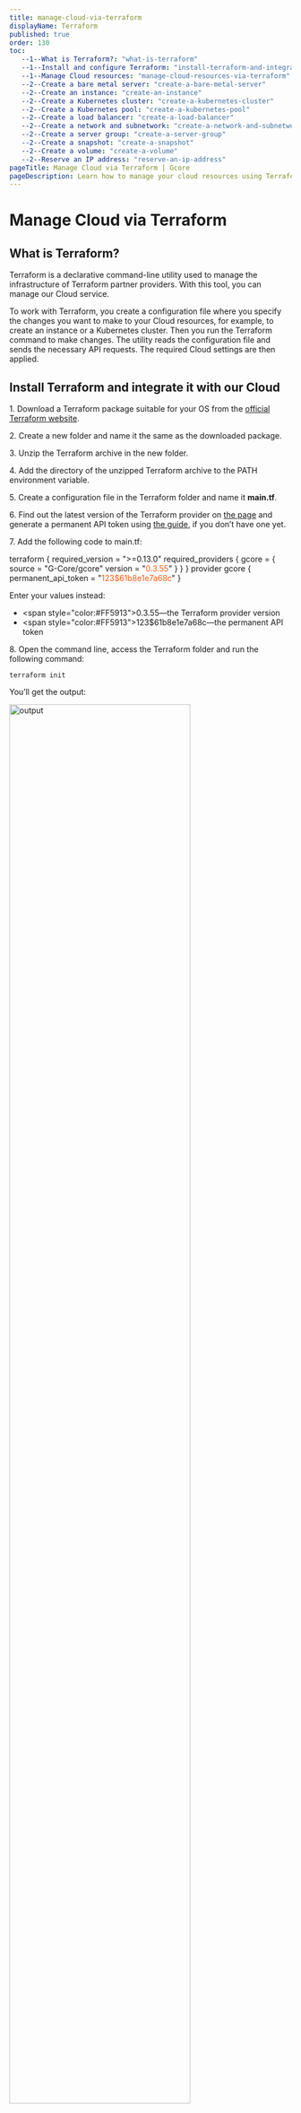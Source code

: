 ```yaml
---
title: manage-cloud-via-terraform
displayName: Terraform
published: true
order: 130
toc:
   --1--What is Terraform?: "what-is-terraform"
   --1--Install and configure Terraform: "install-terraform-and-integrate-it-with-our-cloud"
   --1--Manage Cloud resources: "manage-cloud-resources-via-terraform"
   --2--Create a bare metal server: "create-a-bare-metal-server"
   --2--Create an instance: "create-an-instance"
   --2--Create a Kubernetes cluster: "create-a-kubernetes-cluster"
   --2--Create a Kubernetes pool: "create-a-kubernetes-pool"
   --2--Create a load balancer: "create-a-load-balancer"
   --2--Create a network and subnetwork: "create-a-network-and-subnetwork"
   --2--Create a server group: "create-a-server-group"
   --2--Create a snapshot: "create-a-snapshot"
   --2--Create a volume: "create-a-volume"
   --2--Reserve an IP address: "reserve-an-ip-address"
pageTitle: Manage Cloud via Terraform | Gcore
pageDescription: Learn how to manage your cloud resources using Terraform. Follow the guide to install Terraform and create VMs, K8s clusters, load balancers, and more.
---
```

# Manage Cloud via Terraform

## What is Terraform?

Terraform is a declarative command-line utility used to manage the infrastructure of Terraform partner providers. With this tool, you can manage our Cloud service.

To work with Terraform, you create a configuration file where you specify the changes you want to make to your Cloud resources, for example, to create an instance or a Kubernetes cluster. Then you run the Terraform command to make changes. The utility reads the configuration file and sends the necessary API requests. The required Cloud settings are then applied.

## Install Terraform and integrate it with our Cloud

1\. Download a Terraform package suitable for your OS from the <a href="https://terraform.io/downloads" target="_blank">official Terraform website</a>.

2\. Create a new folder and name it the same as the downloaded package.

3\. Unzip the Terraform archive in the new folder.

4\. Add the directory of the unzipped Terraform archive to the PATH environment variable.

5\. Create a configuration file in the Terraform folder and name it **main.tf**.

6\. Find out the latest version of the Terraform provider on <a href="https://registry.terraform.io/providers/G-Core/gcore/latest" target="_blank">the page</a> and generate a permanent API token using <a href="https://gcore.com/docs/account-settings/create-use-or-delete-a-permanent-api-token" target="_blank">the guide</a>, if you don’t have one yet.

7\. Add the following code to main.tf:

<code-block>
terraform {
  required_version = ">=0.13.0"
  required_providers {
    gcore = {
      source = "G-Core/gcore"
      version = "<span style="color:#FF5913">0.3.55</span>"
   }
  }
}
provider gcore {
  permanent_api_token = "<span style="color:#FF5913">123$61b8e1e7a68c</span>"
}
</code-block>

Enter your values instead:

- <span style="color:#FF5913">0.3.55</span>—the Terraform provider version  
- <span style="color:#FF5913">123$61b8e1e7a68c</span>—the permanent API token

8\. Open the command line, access the Terraform folder and run the following command:

```
terraform init
```

You’ll get the output:

<img src="https://assets.gcore.pro/docs/cloud/manage-cloud-via-terraform/12966689446417.png" alt="output" width="80%">

This means Terraform has been successfully downloaded and installed, and you can start working with it.

## Manage Cloud resources via Terraform

If you have already worked with Terraform, you can use this abridged guide on how to manage Gcore Cloud resources:

1\. Go to the Terraform documentation, click **Resources**, and copy the necessary code to main.tf.

2\. Customize values in the code.

3\. Run the following command to preview the expected changes:

```
terraform plan
```

4\. Run the following command to apply these changes:

```
terraform apply
```

You can also use our step-by-step guides below.

### Create a bare metal server

1\. Open the **main.tf** file where you configured the Gcore provider for Terraform.

2\. Copy the code below to the file and customize the highlighted values:

<code-block>
provider gcore {
  permanent_api_token = "<span style="color:#FF5913">251$d3361.............1b35f26d8</span>"
}
resource "gcore_baremetal" "<span style="color:#FF5913">bm</span>" {
  name       = "<span style="color:#FF5913">baremetal_example</span>"
  flavor_id  = "<span style="color:#FF5913">bm1-infrastructure-small</span>"
  interface {
      type = "<span style="color:#FF5913">external</span>"
              <span style="color:#FF5913">is_parent = "true"</span>
  }
}
</code-block>

3\. Configure your bare metal server.

* Specify "flavor_id".

* Configure “interface”.
  
  Select the interface "type": "external", "subnet", "any_subnet", or "reserved_fixed_ip".  
    - If you select "subnet", specify the "network_ID" and "subnetwork_ID".  
    - If you select "anu_subnet", specify the "network_ID".  
    - If you select "reserved_fixed_ip", specify the "port_id".
  
  (optional) Add <span style="color:#FF5913">is_parent = "true"</span> to ensure the interface cannot be detached and is always connected first.
  
  (optional) Specify "order" to set the order in which interfaces will be attached.

* (optional) Specify "app_config" to set parameters for the application template from the marketplace.

* (optional) Specify the "image_id" or "apptemplate_id".

* (optional) Specify the "keypair_name".

* (optional) Specify the "name" of the server.

* (optional) Specify the "region_id" and "region_name".

* (optional) Specify the "project_id" and "project_name".

* (optional) Specify the "metadata_map": "key" and "value".

* (optional) Specify "username" and/or "password".

4\. Save changes in the file.

5\. Run the following command from the Terraform directory to preview the changes:

```
terraform plan
```

If the code contains an error, the output will show it.

6\. Run the following command to apply the changes:

```
terraform apply
```

Terraform will ask you to confirm the action. Enter "yes".

### Create an instance

1\. Open the main.tf file where you configured the Gcore provider for Terraform.

2\. Copy the code to the file and customize the highlighted values:

<code-block>
provider gcore {
  permanent_api_token = "<span style="color:#FF5913">251$d3361.............1b35f26d8</span>"
}  
resource "gcore_reservedfixedip" "<span style="color:#FF5913">fixed_ip</span>" {
  type             = "ip_address"
  network_id       = "<span style="color:#FF5913">faf6507b-1ff1-4ebf-b540-befd5c09fe06</span>"
  fixed_ip_address = "<span style="color:#FF5913">192.168.13.6</span>"
  is_vip           = <span style="color:#FF5913">false</span>
}
resource "gcore_volume" "first_volume" {
  name       = "<span style="color:#FF5913">boot volume</span>"
  type_name  = "<span style="color:#FF5913">ssd_hiiops</span>"
  size       = <span style="color:#FF5913">10</span>
  image_id   = "<span style="color:#FF5913">6dc4e061-6fab-41f3-91a3-0ba848fb32d9</span>"
}
resource "gcore_floatingip" "<span style="color:#FF5913">fip</span>" {
  fixed_ip_address = <span style="color:#FF5913">gcore_reservedfixedip.fixed_ip.fixed_ip_address</span>
  port_id          = <span style="color:#FF5913">gcore_reservedfixedip.fixed_ip.port_id</span>
}
resource "gcore_instance" "<span style="color:#FF5913">v</span>" {
  name       = "<span style="color:#FF5913">hello</span>"
  flavor_id  = "<span style="color:#FF5913">g1-standard-1-2</span>"
  volume {
    source     = "existing-volume"
    volume_id  = <span style="color:#FF5913">gcore_volume.first_volume.id</span>
    boot_index = <span style="color:#FF5913">0</span>
  }
  interface {
    type            = "<span style="color:#FF5913">reserved_fixed_ip</span>"
    port_id         = <span style="color:#FF5913">gcore_reservedfixedip.fixed_ip.port_id</span>
    fip_source      = "<span style="color:#FF5913">existing</span>"
    existing_fip_id = <span style="color:#FF5913">gcore_floatingip.fip.id</span>
    security_groups = <span style="color:#FF5913">["ada84751-fcca-4491-9249-2dfceb321616"]</span>
  }
}
</code-block>

3\. Configure resources required for the instance: [a reserved IP address](https://gcore.com/docs/cloud/manage-cloud-via-terraform#reserve-an-ip-address), [network](https://gcore.com/docs/cloud/manage-cloud-via-terraform#create-a-network-and-subnetwork), [subnetwork](https://gcore.com/docs/cloud/manage-cloud-via-terraform#create-a-network-and-subnetwork), [volume](https://gcore.com/docs/cloud/manage-cloud-via-terraform#create-a-volume).

4\. Configure the instance.

* Specify "flavor_id".

* Select the interface "type": "external", "subnet", "any_subnet", or "reserved_fixed_ip".     
  - If you select "subnet", specify the "network_ID" and "subnetwork_ID".  
  - If you select "anu_subnet", specify the "network_ID".  
  - If you select "reserved_fixed_ip", specify the "port_id".
  - (optional) Add is_parent = "true" to ensure the interface cannot be detached and is always connected first.
  - (optional) Specify order to set the order in which interfaces will be attached.

* Configure "volume".

  - Specify "source = existing-volume" and the "volume_id". Optionally, you can specify the size of the existing volume in GB.
  - (optional) Specify the "boot_index". If "boot_index = 0", the volume cannot be detached.
  - (optional) Specify the "type_name": "standard", "ssd_hiiops", "cold", or "ultra".

* (optional) Add "allow_app_ports = true" to allow application ports for instances created from marketplace templates.

* (optional) Specify "configuration" to set parameters for the application template from the marketplace: "key" and "value".

* (optional) Specify the "keypair_name".

* (optional) Specify the "metadata_map": "key" and "value".

* (optional) Specify the "name" of the instance.

* (optional) Specify "username" and "password".

* (optional) Specify the "region_id" and "region_name".

* (optional) Specify the "project_id" and "project_name".

* (optional) Specify the "security_group" to add firewalls.

5\. Save changes in the file.

6\. Run the following command from the Terraform directory to preview the expected changes:

```
terraform plan
```

If the code contains an error, the output will describe it.

7\. Run the following command to apply the changes:

```
terraform apply
```

Terraform will ask you to confirm the action. Enter "yes".

### Create a Kubernetes cluster

1\. Open the main.tf file where you configured the Gcore provider for Terraform.

2\. Copy the code below to the file and customize the highlighted values:

<code-block>
provider gcore {
  permanent_api_token = "<span style="color:#FF5913">251$d3361.............1b35f26d8</span>"
}
resource "gcore_k8s" "v" {
  name          = "<span style="color:#FF5913">kluster_example</span>"
  fixed_network = "<span style="color:#FF5913">6bf878c1-1ce4-47c3-a39b-6b5f1d79bf25</span>"
  fixed_subnet  = "<span style="color:#FF5913">dc3a3ea9-86ae-47ad-a8e8-79df0ce04839</span>"
  pool {
    name               = "<span style="color:#FF5913">pool_example</span>"
    flavor_id          = "<span style="color:#FF5913">g1-standard-1-2</span>"
    min_node_count     = <span style="color:#FF5913">1</span>
    max_node_count     = <span style="color:#FF5913">2</span>
    node_count         = <span style="color:#FF5913">1</span>
    docker_volume_size = <span style="color:#FF5913">2</span>
  }
}
</code-block>

3\. Configure the cluster.

* Specify “name”.

* Specify the “fixed_network” of the cluster.

* Specify the “fixed_subnet” and make sure the subnet has a router.

* Specify the “keypair”.

* (optional) Specify the “region_id” and “region_name”.

* (optional) Specify the “project_id” and “project_name”.

* (optional) Add ```auto_healing_enabled = "true"``` to allow automatic recovery of failed nodes.

* (optional) Add ```external_dns_enabled = "true"``` if you want to enable external DNS.

* Configure the pool, a set of cluster nodes with the same specifications.

  - Specify “name”.
  - Specify “flavor_id”.
  - Specify the “min_node_count” for autoscaling.
  - Specify the “max_node_count” for autoscaling.
  - Specify the “node_count”. This is the initial number of nodes to be deployed.
  - (optional) Specify the “docker_volume_size” in GB.
  - (optional) Select “docker_volume_type”: “standard”, “ssd_hiiops”, “cold”, or “ultra”.

4\. Save changes in the file.

5\. Run the following command from the Terraform directory to preview the expected changes:

```
terraform plan
```

If the code contains an error, the output will show it.

6\. Run the following command to apply the changes:

```
terraform apply
```

Terraform will ask you to confirm the action. Enter “yes”.

### Create a Kubernetes pool

1\. Open the main.tf file where you configured the Gcore provider for Terraform.

2\. Copy the code below to the file and customize the highlighted values:

<code-block>
provider gcore {
  permanent_api_token = "<span style="color:#FF5913">251$d3361.............1b35f26d8</span>"
}
resource "gcore_k8s_pool" "v" {
  cluster_id         = "<span style="color:#FF5913">6bf878c1-1ce4-47c3-a39b-6b5f1d79bf25</span>"
  name               = "<span style="color:#FF5913">pool_example</span>"
  flavor_id          = "<span style="color:#FF5913">g1-standard-1-2</span>"
  min_node_count     = <span style="color:#FF5913">1</span>
  max_node_count     = <span style="color:#FF5913">2</span>
  node_count         = <span style="color:#FF5913">1</span>
  docker_volume_size = <span style="color:#FF5913">2</span>
}
</code-block>

3\. Configure the pool.

* Specify the “cluster_id” within which you want to create the pool.

* Specify the “name” of your pool.

* Specify “flavor_id”.

* Specify the “min_node_count” for autoscaling.

* Specify the “max_node_count” for autoscaling.

* Specify the “node_count”. This is the initial number of nodes to be deployed.

* (optional) Specify the “docker_volume_size” in GB.

* (optional) Select “docker_volume_type”: “standard”, “ssd_hiiops”, “cold”, or “ultra”.

* (optional) Specify the “region_id” and “region_name”.

* (optional) Specify the “project_id” and “project_name”.

4\. Save changes in the file.

5\. Run the following command from the Terraform directory to preview the expected changes:

```
terraform plan
```

If the code contains an error, the output will show it.

6\. Run the following command to apply the changes:

```
terraform apply
```

Terraform will ask you to confirm the action. Enter “yes”.

### Create a load balancer

This section explains how to create a load balancer with a pool, listener, and member.

1\. Open the main.tf file where you configured the Gcore provider for Terraform.

2\. Copy the code below to the file and customize the highlighted values:

<code-block>
provider gcore {
  permanent_api_token = "<span style="color:#FF5913">251$d3361.............1b35f26d8</span>"
}
resource "gcore_loadbalancerv2" "<span style="color:#FF5913">lb</span>" {
  <span style="color:#FF5913">project_id = 1</span>
  <span style="color:#FF5913">region_id  = 1</span>
  name       = "<span style="color:#FF5913">lb_example</span>"
  flavor     = "<span style="color:#FF5913">lb1-1-2</span>"
}
resource "gcore_lblistener" "<span style="color:#FF5913">listener</span>" {
  name            = "<span style="color:#FF5913">listener_example</span>"
  protocol        = "<span style="color:#FF5913">TCP</span>"
  protocol_port   = <span style="color:#FF5913">36621</span>
  loadbalancer_id = <span style="color:#FF5913">gcore_loadbalancerv2.lb.id</span>
}
resource "gcore_lbpool" "<span style="color:#FF5913">pl</span>" {
  name            = "<span style="color:#FF5913">test_pool</span>"
  protocol        = "<span style="color:#FF5913">HTTP</span>"
  lb_algorithm    = "<span style="color:#FF5913">LEAST_CONNECTIONS</span>"
  loadbalancer_id = <span style="color:#FF5913">gcore_loadbalancer.lb.id</span>
  listener_id     = <span style="color:#FF5913">gcore_loadbalancer.lb.listener.0.id</span>
  <span style="color:#FF5913">health_monitor {
    type        = "PING"
    delay       = 60
    max_retries = 5
    timeout     = 10
  }</span>
  <span style="color:#FF5913">session_persistence {
    type        = "APP_COOKIE"
    cookie_name = "test_new_cookie"
  }</span>
}
resource "gcore_lbmember" "lbm" {
  pool_id       = <span style="color:#FF5913">gcore_lbpool.pl.id</span>
  address       = "<span style="color:#FF5913">10.10.2.15</span>"
  protocol_port = <span style="color:#FF5913">8081</span>
  weight        = <span style="color:#FF5913">5</span>
}
</code-block>

3\. Configure the load balancer.

* Specify the “name” of your load balancer.

* Specify “flavor”.

* (optional) Specify the “region_id” and “region_name”.

* (optional) Specify the “project_id” and “project_name”.

* (optional) Specify the “vip_port_id” or “vip_network_id”.

* (optional) Specify the “vip_subnet_id”.

4\. Configure the listener.

* Specify “name”.

* Select “protocol”: “HTTP”, “HTTPS”, “TCP”, “UDP”, or “TERMINATED_HTTPS”. If you select “TERMINATED_HTTPS”, specify the “secret_id”.

* Specify the “protocol_port”.

* Specify the “loadbalancer_id”.

* (optional) Add ```insert_x_forward = "true"``` to identify an original IP address of a client connecting to a web server via a load

* (optional) Specify the “region_id” and “region_name”.

* (optional) Specify the “project_id” and “project_name”.

5\. Configure the pool.

* Specify “name”.

* Select “protocol”: “HTTP”, “HTTPS”, “TCP”, or “UDP”.

* Select “lb_algorithm”: “ROUND_ROBIN”, “LEAST_CONNECTIONS”, “SOURCE_IP”, or  “SOURCE_IP_PORT”.

* (optional) Add “health_monitor”.

  *   Select “type”: “HTTP”, “HTTPS”, “PING”, “TCP”, “TLS-HELLO”, or “UPD-CONNECT”.
  *   Specify the “delay” in seconds to set the time between sending probe requests to pool members.
  *   Specify the “max_tertires” to set the number of successful probes required to switch a member to the ONLINE state.
  *   Specify the “timeout” in seconds to set the maximum time to connect.
  *   (optional) Select “http_method”: “CONNECT”, “DELETE”, “GET”, “HEAD”, “OPTIONS”, “PATCH”, “POST”, “PUT”, or “TRACE”.
  *   (optional) Specify the “max_retrieve_down” to set the threshold of failures required to switch a member to the ERROR state.
  *   (optional) Specify “expected_codes”
  *   (optional) Specify the “url_path”

* (optional) Specify the “listener_id”.

* (optional) Specify the “loadbalancer_id”.

* (optional) Specify the “region_id” and “region_name”.

* (optional) Specify the “project_id” and “project_name”.

* (optional) Add “session_persistence”.

  *   Select “type”: “APP_COOKIE”, “HTTP_COOKIE”  
      If you select “APP_COOKIE” or “HTTP_COOKIE”, specify the “cookie_name”.  
      If you select “SOURCE_IP”, specify the “persistence_granularity” (for UDP ports only).
  *   (optional) Specify the “persistence_timeout”.

6\. Configure the member.

* Specify the IP “address”.

* Specify the “pool_id”.

* Specify the “protocol_port”.

* Specify the “instance_id” or “subnet_id”.

* (optional) Specify member “weight” from 0 to 256.

7\. Save changes in the file.

8\. Run the following command from the Terraform directory to preview the expected changes:

```
terraform plan
```

If the code contains an error, the output will show it.

9\. Run the following command to apply the changes:

```
terraform apply
```

Terraform will ask you to confirm the action. Enter “yes”.

### Create a network and subnetwork

1\. Open the main.tf file where you configured the Gcore provider for Terraform.

2\. Copy the code below to the file and customize the highlighted values:

<code-block>
provider gcore {
  permanent_api_token = "<span style="color:#FF5913">251$d3361.............1b35f26d8</span>"
}
resource "gcore_network" "<span style="color:#FF5913">network</span>" {
  name       = "<span style="color:#FF5913">network_example</span>"
  <span style="color:#FF5913">mtu        = 1450</span>
  <span style="color:#FF5913">type       = "vlan"</span>
}
</code-block>

3\. Configure the network.

* Specify “name”.

* (optional) Add ```create_router = "false"``` to remove the external router from the network. Otherwise, the external router will be added by default.

* (optional) Add ```type = "vlan"```. Otherwise, a “vxlan” network will be created by default.

* (optional) Specify the “region_id” and “region_name”.

* (optional) Specify the “project_id” and “project_name”.

4\. If you don’t need a subnetwork, skip to Step 6. To create a subnetwork, add the code below and customize the highlighted values:

<code-block>
resource "gcore_subnet" "<span style="color:#FF5913">subnet</span>" {
  name            = "<span style="color:#FF5913">subnet_example</span>"
  cidr            = "<span style="color:#FF5913">192.168.10.0/24</span>"
  network_id      = <span style="color:#FF5913">gcore_network.network.id</span>
}
</code-block>

5\. Configure the subnetwork.

* Specify the “name” of the subnetwork.

* Specify the “cidr”.  

  - Select the IP address from the ranges: 10.0.0.0–10.255.255.255, 172.16.0.0–172.31.255.255, and 192.168.0.0–192.168.255.255.
  - Select the subnet mask from 16 to 24.

* Specify the “network_id” within which you want to create the subnet.

* (optional) Add ```connect_to_network_router = "true"``` if you want your subnetwork to be accessible for public networks through an external router. If not, add ```connect_to_network_router = "false"```. The default value is “true”.

* (optional) Add the “gateway_ip” of an external router, if any.

* (optional) Specify “dns_nameservers”.

* (optional) Add “host_routes”.

  - Specify the “destination”, the CIDR of the target subnetwork.
  - Specify the “nexthop”, the IPv4 address to forward traffic to if its destination IP matches the “destination” CIDR.

* (optional) Add “enable_dhcp = false” to disable DHCP. Otherwise, DHCP will be enabled by default.

* (optional) Specify the “region_id” and “region_name”.

* (optional) Specify the “project_id” and “project_name”.

6\. Save changes in the file.

7\. Run the following command from the Terraform directory to preview the expected changes:

```
terraform plan
```

If the code contains an error, the output will show it.

8\. Run the following command to apply the changes:

```
terraform apply
```

Terraform will ask you to confirm the action. Enter “yes”.

### Create a server group

1\. Open the main.tf file where you configured the Gcore provider for Terraform.

2\. Copy the code below to the file and customize the highlighted values:

<code-block>
provider gcore {
  permanent_api_token = "<span style="color:#FF5913">251$d3361.............1b35f26d8</span>"
}
resource "gcore_servergroup" "<span style="color:#FF5913">default</span>" {
  name       = "<span style="color:#FF5913">server_group_example</span>"
  policy     = "<span style="color:#FF5913">affinity</span>"
  region_id  = <span style="color:#FF5913">1</span>
  project_id = <span style="color:#FF5913">1</span>
}
</code-block>

3\. Configure the server group.

* Specify “name”.

* Select the ```policy: use "affinity"``` to run your servers on one physical server or "anti-affinity" to run your servers on different physical servers.

* (optional) Specify the “region_id” and “region_name”.

* (optional) Specify the “project_id” and “project_name”.

4\. Save changes in the file.

5\. Run the following command from the Terraform directory to preview the expected changes:

```
terraform plan
```

If the code contains an error, the output will show it.

6\. Run the following command to apply the changes:

```
terraform apply
```

Terraform will ask you to confirm the action. Enter “yes”.

### Create a snapshot

1\. Open the main.tf file where you configured the Gcore provider for Terraform.

2\. Copy the code below to the file and customize the highlighted values:

<code-block>
provider gcore {
  permanent_api_token = "<span style="color:#FF5913">251$d3361.............1b35f26d8</span>"
}
resource "gcore_snapshot" "<span style="color:#FF5913">snapshot</span>" {
  project_id  = <span style="color:#FF5913">1</span>
  region_id   = <span style="color:#FF5913">1</span>
  name        = "<span style="color:#FF5913">snapshot_example</span>"
  volume_id   = "<span style="color:#FF5913">28e9edcb-1593-41fe-971b-da729c6ec301</span>"
}
</code-block>

3\. Configure the snapshot.

* Specify “name”.

* Specify the “volume_id”.

* (optional) Add a “description”.

* (optional) Specify the “region_id” and “region_name”.

* (optional) Specify the “project_id” and “project_name”.

4\. Save changes in the file.

5\. Run the following command from the Terraform directory to preview the expected changes:

```
terraform plan
```

If the code contains an error, the output will describe it.

6\. Run the following command to apply the changes:

```
terraform apply
```

Terraform will ask you to confirm the action. Enter “yes”.

### Create a volume

1\. Open the main.tf file where you configured the Gcore provider for Terraform.

2\. Copy the code below to the file and customize:

<code-block>
provider gcore {
  permanent_api_token = "<span style="color:#FF5913">251$d3361.............1b35f26d8</span>"
}
resource "gcore_volume" "<span style="color:#FF5913">volume</span>" {
  name       = "<span style="color:#FF5913">volume_example</span>"
  type_name  = "<span style="color:#FF5913">standard</span>"
  size       = <span style="color:#FF5913">1</span>
}
</code-block>

3\. Configure the volume.

* Specify “name”.

* Specify the “snapshot_id” or “image_id”.

* (optional) Specify the “size” of your volume in GB.

* (optional) Select the “type_name”: “standard”, “ssd_hiiops”, “cold”, or “ultra”.

* (optional) Specify the “region_id” and “region_name”.

* (optional) Specify the “project_id” and “project_name”.

4\. Save changes in the file.

5\. Run the following command from the Terraform directory to preview the expected changes:

```
terraform plan
```

If the code contains an error, the output will show it.

6\. Run the following command to apply the changes:

```
terraform apply
```

Terraform will ask you to confirm the action. Enter “yes”.

### Reserve an IP address

1\. Open the main.tf file where you configured the Gcore provider for Terraform.

2\. Copy the code below to the file and customize the highlighted values:

<code-block>
provider gcore {
  permanent_api_token = "<span style="color:#FF5913">251$d3361.............1b35f26d8</span>"
}
resource "gcore_reservedfixedip" "<span style="color:#FF5913">fixed_ip</span>" {
  project_id       = <span style="color:#FF5913">1</span>
  region_id  = <span style="color:#FF5913">1</span>
  type       = "<span style="color:#FF5913">external</span>"
  is_vip       = <span style="color:#FF5913">false</span>
}
</code-block>

3\. Configure the reserved IP address.

* Specify the “type": “subnet”, “any_subnet”, “external”, or “ip_address”.

* Specify if you want to use the reserved IP address as a virtual IP (VIP) address (“is_vip = true”) or not (“is_vip = false”). For more details, refer to this article: <a href="https://gcore.com/docs/cloud/networking/ip-address/create-and-configure-a-virtual-ip-vip-address" target="_blank">Create and configure a virtual IP address</a>.

* (optional) Add “allowe_access_pairs” to assign one VIP to multiple machines. Specify the “ip_address” and “mac_address”.

* (optional) Specify the “network_id” and/or “subnet_id” to attach the IP address to a specific network or subnetwork.

* (optional) Specify the “region_id” and “region_name”.

* (optional) Specify the “project_id” and “project_name”.

4\. Save changes in the file.

5\. Run the following command from the Terraform directory to preview the expected changes:

```
terraform plan
```

If the code contains an error, the output will describe it.

6\. Run the following command to apply the changes:

```
terraform apply
```

Terraform will ask you to confirm the action. Enter “yes”.
